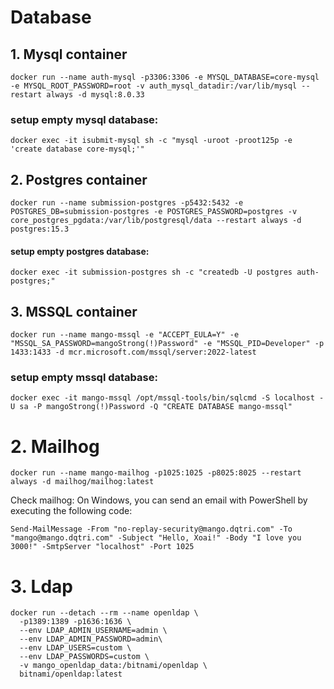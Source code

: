 # Database

## 1. Mysql container
```
docker run --name auth-mysql -p3306:3306 -e MYSQL_DATABASE=core-mysql -e MYSQL_ROOT_PASSWORD=root -v auth_mysql_datadir:/var/lib/mysql --restart always -d mysql:8.0.33
```

### setup empty mysql database:
```
docker exec -it isubmit-mysql sh -c "mysql -uroot -proot125p -e 'create database core-mysql;'"
```

## 2. Postgres container
```
docker run --name submission-postgres -p5432:5432 -e POSTGRES_DB=submission-postgres -e POSTGRES_PASSWORD=postgres -v core_postgres_pgdata:/var/lib/postgresql/data --restart always -d postgres:15.3
```

#### setup empty postgres database:
```
docker exec -it submission-postgres sh -c "createdb -U postgres auth-postgres;"
```
## 3. MSSQL container

```
docker run --name mango-mssql -e "ACCEPT_EULA=Y" -e "MSSQL_SA_PASSWORD=mangoStrong(!)Password" -e "MSSQL_PID=Developer" -p 1433:1433 -d mcr.microsoft.com/mssql/server:2022-latest

```

### setup empty mssql database:
```
docker exec -it mango-mssql /opt/mssql-tools/bin/sqlcmd -S localhost -U sa -P mangoStrong(!)Password -Q "CREATE DATABASE mango-mssql"
```

# 2. Mailhog
```
docker run --name mango-mailhog -p1025:1025 -p8025:8025 --restart always -d mailhog/mailhog:latest
```

Check mailhog:
On Windows, you can send an email with PowerShell by executing the following code:
```
Send-MailMessage -From "no-replay-security@mango.dqtri.com" -To "mango@mango.dqtri.com" -Subject "Hello, Xoai!" -Body "I love you 3000!" -SmtpServer "localhost" -Port 1025
```



# 3. Ldap

```
docker run --detach --rm --name openldap \
  -p1389:1389 -p1636:1636 \
  --env LDAP_ADMIN_USERNAME=admin \
  --env LDAP_ADMIN_PASSWORD=admin\
  --env LDAP_USERS=custom \
  --env LDAP_PASSWORDS=custom \
  -v mango_openldap_data:/bitnami/openldap \
  bitnami/openldap:latest
```



